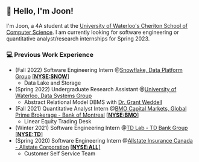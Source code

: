 ## 👋 Hello, I'm Joon!

I'm Joon, a 4A student at the [University of Waterloo's Cheriton School of Computer Science](https://cs.uwaterloo.ca/). I am currently looking for software engineering or quantitative analyst/research internships for Spring 2023.

### 💻 Previous Work Experience
- (Fall 2022) Software Engineering Intern @[Snowflake, Data Platform Group](https://www.snowflake.com/) [[**NYSE:SNOW**]](https://www.bloomberg.com/quote/SNOW:US)
  - Data Lake and Storage
- (Spring 2022) Undergraduate Research Assistant @[University of Waterloo, Data Systems Group](https://uwaterloo.ca/data-systems-group/)
  - Abstract Relational Model DBMS with [Dr. Grant Weddell](https://dblp.org/pid/81/5447.html)
- (Fall 2021) Quantitative Analyst Intern @[BMO Capital Markets, Global Prime Brokerage - Bank of Montreal](https://capitalmarkets.bmo.com/en/our-bankers/global-prime-brokerage/) [[**NYSE:BMO**]](https://www.bloomberg.com/quote/BMO:US)
  - Linear Equity Trading Desk
- (Winter 2021) Software Engineering Intern @[TD Lab - TD Bank Group](http://tdlab.io/) [[**NYSE:TD**]](https://www.bloomberg.com/quote/TD:US)
- (Spring 2020) Software Engineering Intern @[Allstate Insurance Canada - Allstate Corporation](https://www.allstate.ca/) [[**NYSE:ALL**]](https://www.bloomberg.com/quote/ALL:US)
  - Customer Self Service Team

<!--
**Joon7891/Joon7891** is a ✨ _special_ ✨ repository because its `README.md` (this file) appears on your GitHub profile.

Here are some ideas to get you started:

- 🔭 I’m currently working on ...
- 🌱 I’m currently learning ...
- 👯 I’m looking to collaborate on ...
- 🤔 I’m looking for help with ...
- 💬 Ask me about ...
- 📫 How to reach me: ...
- 😄 Pronouns: ...
- ⚡ Fun fact: ...
-->
